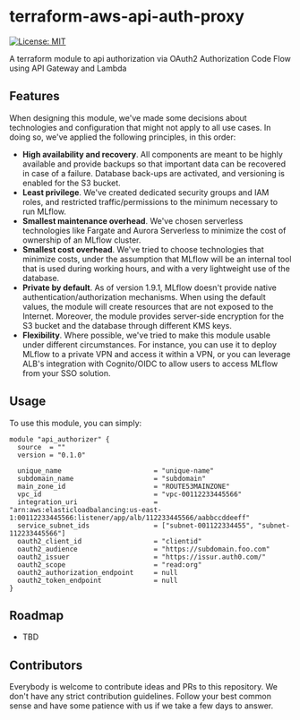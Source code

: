 # terraform-aws-api-auth-proxy
[![License: MIT](https://img.shields.io/badge/License-MIT-blue.svg)](./LICENSE)

A terraform module to api authorization via OAuth2 Authorization Code Flow using API Gateway and Lambda


## Features

When designing this module, we've made some decisions about technologies and configuration that might not apply to all use cases. In doing so, we've applied the following principles, in this order:

- __High availability and recovery__. All components are meant to be highly available and provide backups so that important data can be recovered in case of a failure. Database back-ups are activated, and versioning is enabled for the S3 bucket.
- __Least privilege__. We've created dedicated security groups and IAM roles, and restricted traffic/permissions to the minimum necessary to run MLflow.
- __Smallest maintenance overhead__. We've chosen serverless technologies like Fargate and Aurora Serverless to minimize the cost of ownership of an MLflow cluster.
- __Smallest cost overhead__. We've tried to choose technologies that minimize costs, under the assumption that MLflow will be an internal tool that is used during working hours, and with a very lightweight use of the database.
- __Private by default__. As of version 1.9.1, MLflow doesn't provide native authentication/authorization mechanisms. When using the default values, the module will create resources that are not exposed to the Internet. Moreover, the module provides server-side encryption for the S3 bucket and the database through different KMS keys.
- __Flexibility__. Where possible, we've tried to make this module usable under different circumstances. For instance, you can use it to deploy MLflow to a private VPN and access it within a VPN, or you can leverage ALB's integration with Cognito/OIDC to allow users to access MLflow from your SSO solution.


## Usage

To use this module, you can simply:

```hcl
module "api_authorizer" {
  source  = ""
  version = "0.1.0"

  unique_name                       = "unique-name"
  subdomain_name                    = "subdomain"
  main_zone_id                      = "ROUTE53MAINZONE"
  vpc_id                            = "vpc-00112233445566"
  integration_uri                   = "arn:aws:elasticloadbalancing:us-east-1:00112233445566:listener/app/alb/112233445566/aabbccddeeff"
  service_subnet_ids                = ["subnet-001122334455", "subnet-112233445566"]
  oauth2_client_id                  = "clientid"
  oauth2_audience                   = "https://subdomain.foo.com"
  oauth2_issuer                     = "https://issur.auth0.com/"
  oauth2_scope                      = "read:org"
  oauth2_authorization_endpoint     = null
  oauth2_token_endpoint             = null
}
```


## Roadmap

- TBD


## Contributors

Everybody is welcome to contribute ideas and PRs to this repository. We don't have any strict contribution guidelines. Follow your best common sense and have some patience with us if we take a few days to answer.
